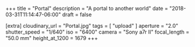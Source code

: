 +++
title = "Portal"
description = "A portal to another world"
date = "2018-03-31T11:14:47-06:00"
draft = false

[extra]
cloudinary_url = "Portal.jpg"
tags = [
  "upload"
]
aperture = "2.0"
shutter_speed = "1/640"
iso = "6400"
camera = "Sony a7r II"
focal_length = "50.0 mm"
height_at_1200 = 1679
+++
